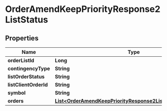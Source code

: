 

# OrderAmendKeepPriorityResponse2ListStatus


## Properties

| Name | Type | Description | Notes |
|------------ | ------------- | ------------- | -------------|
|**orderListId** | **Long** |  |  [optional] |
|**contingencyType** | **String** |  |  [optional] |
|**listOrderStatus** | **String** |  |  [optional] |
|**listClientOrderId** | **String** |  |  [optional] |
|**symbol** | **String** |  |  [optional] |
|**orders** | [**List&lt;OrderAmendKeepPriorityResponse2ListStatusOrdersInner&gt;**](OrderAmendKeepPriorityResponse2ListStatusOrdersInner.md) |  |  [optional] |



